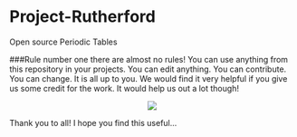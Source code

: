 Project-Rutherford
==================

Open source Periodic Tables


###Rule number one there are almost no rules!
You can use anything from this repository in your projects. You can edit anything. You can contribute. You can change. It is all up to you. We would find it very helpful if you give us some credit for the work. It would help us out a lot though!

<p align="center">
    <img src="https://raw.githubusercontent.com/zpiman/Project-Rutherford/master/svg/classicPT.svg"/>
</p>

Thank you to all! I hope you find this useful...
